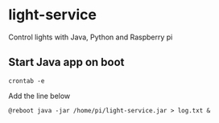 # light-service
Control lights with Java, Python and Raspberry pi


## Start Java app on boot

```
crontab -e
```

Add the line below

```
@reboot java -jar /home/pi/light-service.jar > log.txt &
```
